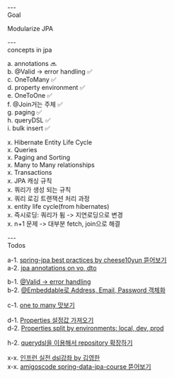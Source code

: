 ---\
Goal

Modularize JPA




---\
concepts in jpa 


a. annotations :soon:\
b. @Valid -> error handling :white_check_mark:\
c. OneToMany :white_check_mark:\
d. property environment :white_check_mark:\
e. OneToOne :white_check_mark:\
f. @Join거는 주체 :white_check_mark:\
g. paging :white_check_mark:\
h. queryDSL :white_check_mark:\
i. bulk insert :white_check_mark:

x. Hibernate Entity Life Cycle\
x. Queries\
x. Paging and Sorting\
x. Many to Many relationships\
x. Transactions\
x. JPA 캐싱 규칙\
x. 쿼리가 생성 되는 규칙\
x. 쿼리 로깅 트랜잭션 처리 과정\
x. entity life cycle(from hibernates)\
x. 즉시로딩: 쿼리가 튐 -> 지연로딩으로 변경\
x. n+1 문제 -> 대부분 fetch, join으로 해결



---\
Todos

a-1. [spring-jpa best practices by cheese10yun 뜯어보기](https://github.com/cheese10yun/spring-jpa-best-practices) \
a-2. [jpa annotations on vo, dto](https://github.com/cheese10yun/spring-jpa-best-practices/blob/master/doc/step-01.md)

b-1. [@Valid -> error handling](https://github.com/cheese10yun/spring-jpa-best-practices/blob/master/doc/step-02.md) \
b-2. [@Embeddable로 Address, Email, Password 객체화](https://github.dev/cheese10yun/spring-jpa-best-practices/tree/step-05)

c-1. [one to many 맛보기](https://github.dev/cheese10yun/spring-jpa-best-practices/tree/step-05)

d-1. [Properties 설정값 가져오기](https://github.com/cheese10yun/spring-jpa-best-practices/blob/master/doc/step-10.md) \
d-2. [Properties split by environments: local, dev, prod](https://github.com/cheese10yun/spring-jpa-best-practices/blob/master/doc/step-11.md)

h-2. [querydsl을 이용해서 repository 확장하기](https://github.com/cheese10yun/spring-jpa-best-practices/blob/master/doc/step-15.md)

x-x. [인프런 실전 dsl강좌 by 김영한](https://github.dev/freespringlecture/jpashop-querydsl) \
x-x. [amigoscode spring-data-jpa-course 뜯어보기](https://github.com/amigoscode/spring-data-jpa-course)
